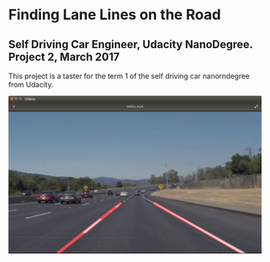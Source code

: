 # Finding Lane Lines on the Road
Self Driving Car Engineer, Udacity NanoDegree. Project 2, March 2017
----

[//]: # (Image References)
[image01]: lane_pic.png

This project is a taster for the term 1 of the self driving car nanorndegree from Udacity. 

![alt text][image01]

